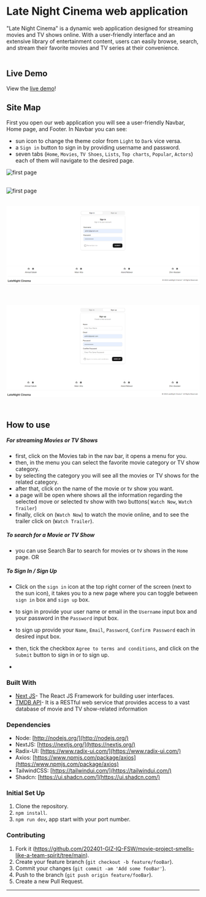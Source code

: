# Late Night Cinema web application

"Late Night Cinema" is a dynamic web application designed for streaming movies and TV shows online. With a user-friendly interface and an extensive library of entertainment content, users can easily browse, search, and stream their favorite movies and TV series at their convenience. <br><br>

## Live Demo

View the [live demo](https://movie-project-smells-like-a-team-spirit.vercel.app/)!

## Site Map

First you open our web application you will see a user-friendly Navbar, Home page, and Footer.
In Navbar you can see:

- sun icon to change the theme color from `Light` to `Dark` vice versa.
- a `Sign in` button to sign in by providing username and password.
- seven tabs (`Home`, `Movies`, `TV Shoes`, `Lists`, `Top charts`, `Popular`, `Actors`) each of them will navigate to the desired page.

![first page](<./light theme home page.png>) <br><br>

![first page](<./dark theme home page.png>) <br><br>

![first page](<./sign in.png>) <br><br>

![first page](<./sign up.png>) <br><br>
---
## How to use

##### For streaming Movies or TV Shows

- first, click on the Movies tab in the nav bar, it opens a menu for you.
- then, in the menu you can select the favorite movie category or TV show category.
- by selecting the category you will see all the movies or TV shows for the related category.
- after that, click on the name of the movie or tv show you want.
- a page will be open where shows all the information regarding the selected move or selected tv show with two buttons( `Watch Now`, `Watch Trailer`)
- finally, click on (`Watch Now`) to watch the movie online, and to see the trailer click on (`Watch Trailer`).

##### To search for a Movie or TV Show

- you can use Search Bar to search for movies or tv shows in the `Home` page.
  OR

##### To Sign In  / Sign Up

- Click on the `sign in` icon at the top right corner of the screen (next to the sun icon), it takes you to a new page where you can toggle between `sign in` box and `sign up` box.

- to sign in provide your user name or email in the `Username` input box and your password in the `Password` input box.
- to sign up provide your `Name`, `Email`, `Password`, `Confirm Password` each in desired input box.
- then, tick the checkbox `Agree to terms and conditions`, and click on the `Submit` button to sign in or to sign up.
- 

### Built With

- [Next JS](https://nextjs.org/)- The React JS Framework for building user interfaces.
- [TMDB API](https://www.themoviedb.org/)- It is a RESTful web service that provides access to a vast database of movie and TV show-related information

### Dependencies

- Node: [http://nodejs.org/](http://nodejs.org/)
- NextJS: [https://nextjs.org/](https://nextjs.org/)
- Radix-UI: [https://www.radix-ui.com/](https://www.radix-ui.com/)
- Axios: [https://www.npmjs.com/package/axios](https://www.npmjs.com/package/axios)
- TailwindCSS: [https://tailwindui.com/](https://tailwindui.com/)
- Shadcn: [https://ui.shadcn.com/](https://ui.shadcn.com/)

### Initial Set Up

1. Clone the repository.
2. `npm install`.
3. `npm run dev`, app start with your port number.

### Contributing

1. Fork it (https://github.com/202401-GIZ-IQ-FSW/movie-project-smells-like-a-team-spirit/tree/main).
2. Create your feature branch (`git checkout -b feature/fooBar`).
3. Commit your changes (`git commit -am 'Add some fooBar'`).
4. Push to the branch (`git push origin feature/fooBar`).
5. Create a new Pull Request.

---

